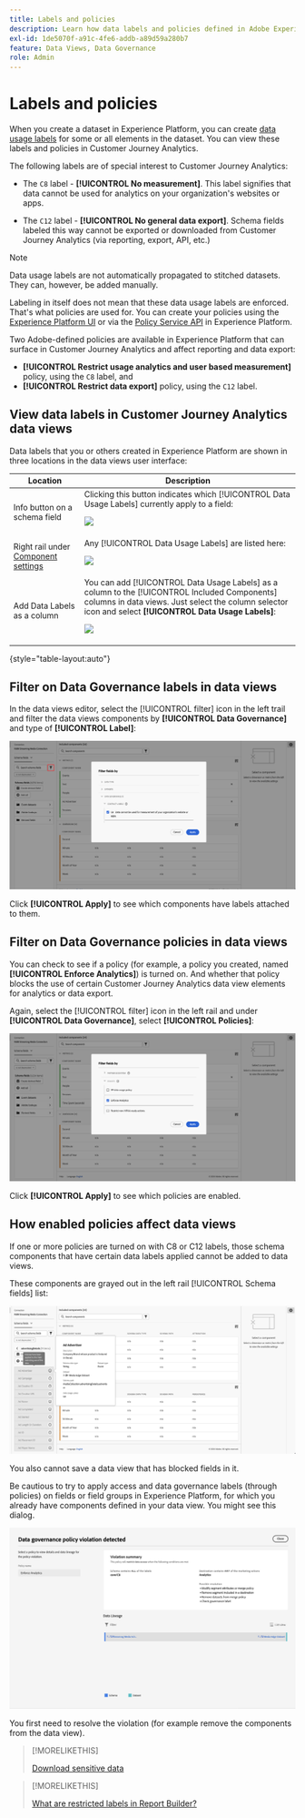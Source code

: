 ```yaml
---
title: Labels and policies
description: Learn how data labels and policies defined in Adobe Experience Platform affect data views and reporting in Customer Journey Analytics.
exl-id: 1de5070f-a91c-4fe6-addb-a89d59a280b7
feature: Data Views, Data Governance
role: Admin
---
```

# Labels and policies

When you create a dataset in Experience Platform, you can create [data usage labels](https://experienceleague.adobe.com/en/docs/experience-platform/data-governance/labels/reference) for some or all elements in the dataset. You can view these labels and policies in Customer Journey Analytics. 

The following labels are of special interest to Customer Journey Analytics:

* The `C8` label - **[!UICONTROL No measurement]**. This label signifies that data cannot be used for analytics on your organization's websites or apps.

* The `C12` label - **[!UICONTROL No general data export]**. Schema fields labeled this way cannot be exported or downloaded from Customer Journey Analytics (via reporting, export, API, etc.)

>[!NOTE]
>
>Data usage labels are not automatically propagated to stitched datasets. They can, however, be added manually.

Labeling in itself does not mean that these data usage labels are enforced. That's what policies are used for. You can create your policies using the [Experience Platform UI](https://experienceleague.adobe.com/en/docs/experience-platform/data-governance/policies/user-guide) or via the [Policy Service API](https://experienceleague.adobe.com/en/docs/experience-platform/data-governance/api/overview) in Experience Platform.

Two Adobe-defined policies are available in Experience Platform that can surface in Customer Journey Analytics and affect reporting and data export:

* **[!UICONTROL Restrict usage analytics and user based measurement]** policy, using the `C8` label, and
* **[!UICONTROL Restrict data export]** policy, using the `C12` label.

## View data labels in Customer Journey Analytics data views

Data labels that you or others created in Experience Platform are shown in three locations in the data views user interface:

| Location | Description |
| --- | --- |
| Info button on a schema field | Clicking this button indicates which [!UICONTROL Data Usage Labels] currently apply to a field:<p>![](assets/data-label-left.png) |
| Right rail under [Component settings](/help/data-views/component-settings/overview.md) | Any [!UICONTROL Data Usage Labels] are listed here:<p>![](assets/data-label-right.png) |
| Add Data Labels as a column | You can add [!UICONTROL Data Usage Labels] as a column to the [!UICONTROL Included Components] columns in data views. Just select the column selector icon and select **[!UICONTROL Data Usage Labels]**:<p>![](assets/data-label-column.png) |

{style="table-layout:auto"}

## Filter on Data Governance labels in data views

In the data views editor, select the [!UICONTROL filter] icon in the left trail and filter the data views components by **[!UICONTROL Data Governance]** and type of **[!UICONTROL Label]**:

![](assets/filter-labels.png)

Click **[!UICONTROL Apply]** to see which components have labels attached to them.

## Filter on Data Governance policies in data views

You can check to see if a policy (for example, a policy you created, named **[!UICONTROL Enforce Analytics]**) is turned on. And whether that policy blocks the use of certain Customer Journey Analytics data view elements for analytics or data export. 

Again, select the [!UICONTROL filter] icon in the left rail and under **[!UICONTROL Data Governance]**, select **[!UICONTROL Policies]**:

![Filter included components by list showing Restrict usage analytics and user based measurement selected](assets/filter-policies.png)

Click **[!UICONTROL Apply]** to see which policies are enabled.

## How enabled policies affect data views

If one or more policies are turned on with C8 or C12 labels, those schema components that have certain data labels applied cannot be added to data views. 

These components are grayed out in the left rail [!UICONTROL Schema fields] list:

![Greyed out components and the Policies message indicating policies have been applied to this field restricting use of the data](assets/component-greyed.png)

You also cannot save a data view that has blocked fields in it.

Be cautious to try to apply access and data governance labels (through policies) on fields or field groups in Experience Platform, for which you already have components defined in your data view. You might see this dialog.

![Violation](assets/violation.png)

You first need to resolve the violation (for example remove the components from the data view).


>[!MORELIKETHIS]
>
>[Download sensitive data](/help/analysis-workspace/export/download-send.md)

>[!MORELIKETHIS]
>
>[What are restricted labels in Report Builder?](https://experienceleague.adobe.com/en/docs/analytics-platform/using/cja-reportbuilder/restricted-labels)


